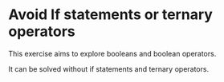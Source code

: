 # Avoid If statements or ternary operators

This exercise aims to explore booleans and boolean operators.

It can be solved without if statements and ternary operators.
